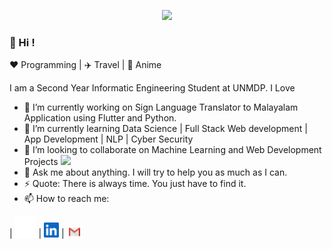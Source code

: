 <p align="center">
  <img src="https://www.canva.com/design/DAFT7ZWH7-8/view"/>
 
</p>
  

### 👋 Hi ! 
  
:heart: Programming | :airplane: Travel | :blue_heart: Anime
  
I am a Second Year Informatic Engineering Student at UNMDP. I Love 

- 🔭 I’m currently working on Sign Language Translator to Malayalam Application using Flutter and Python.
- 🌱 I’m currently learning Data Science | Full Stack Web development | App Development | NLP | Cyber Security
- 👯 I’m looking to collaborate on Machine Learning and Web Development Projects <img src="https://media.giphy.com/media/WUlplcMpOCEmTGBtBW/giphy.gif" width="30">
- 💬 Ask me about anything. I will try to help you as much as I can.
- ⚡ Quote: There is always time. You just have to find it.
- 📫 How to reach me:

| [<img src="https://raw.githubusercontent.com/Delta456/Delta456/master/img/github.png" alt="github logo" width="34">](https://github.com/Amchuz) |  [<img src="https://github.com/Amchuz/Amchuz/blob/master/linkedin.jpeg" alt="linkedin logo" width="24">](www.linkedin.com/in/sofia-sawczuk) |  [<img src="https://github.com/Amchuz/Amchuz/blob/master/gmail.jpeg" alt="gmail logo" width="24">](sofiasawczuka@gmail.com)

